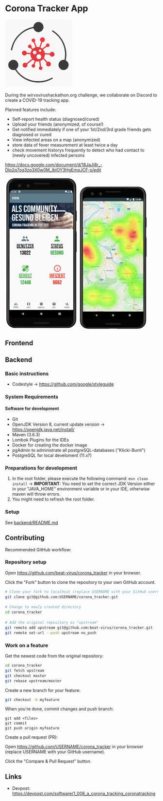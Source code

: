 # Corona Tracker App

![Corona Tracker Logo](https://raw.githubusercontent.com/beat-virus/corona_tracker/master/media/CoronaTrace_Logo_V3.png)

During the wirvsvirushackathon.org challenge, we collaborate on Discord to create a COVID-19 tracking app.

Planned features include:

- Self-report health status (diagnosed/cured)
- Upload your friends (anonymized, of course!) 
- Get notified immediately if one of your 1st/2nd/3rd grade friends gets diagnosed or cured
- View infected areas on a map (anonymized)
- store data of fever measurement at least twice a day
- check movement historys frequently to detect who had contact to (newly uncovered) infected persons

https://docs.google.com/document/d/18JaJj8r_-Dlp2q7oq3zp3X0w0M_lbIOY3HgEmqJCF-s/edit

![Screenshot 1](https://raw.githubusercontent.com/beat-virus/corona_tracker/master/media/screenshot-1-small.png)
![Screenshot 3](https://raw.githubusercontent.com/beat-virus/corona_tracker/master/media/screenshot-3-small.png)

## Frontend

## Backend
### Basic instructions
- Codestyle -> https://github.com/google/styleguide
### System Requirements
#### Software for development
- Git
- OpenJDK Version 8, current update version -> https://openjdk.java.net/install/
- Maven (3.6.3)
- Lombok Plugins for the IDEs
- Docker for creating the docker image
- pgAdmin to administrate all postgreSQL-databases ("Klicki-Bunti")
- PostgreSQL for local develoment (11.x?)

### Preparations for development
1. In the root folder, please execute the following command: `mvn clean install` -> **IMPORTANT**: You need to set the correct JDK Version either in your "JAVA_HOME" environment variable or in your IDE, otherwise maven will throw errors.
2. You might need to refresh the root folder.

### Setup

See [backend/README.md](https://github.com/beat-virus/corona_tracker/blob/master/backend/README.md)

## Contributing

Recommended GitHub workflow:

### Repository setup

Open https://github.com/beat-virus/corona_tracker in your browser.

Click the "Fork" button to clone the repository to your own GitHub account.

```bash
# Clone your fork to localhost (replace USERNAME with your GitHub username):
git clone git@github.com:USERNAME/corona_tracker.git

# Change to newly created directory
cd corona_tracker

# Add the original repository as "upstream"
git remote add upstream git@github.com:beat-virus/corona_tracker.git
git remote set-url --push upstream no_push
```

### Work on a feature

Get the newest code from the original repository:

```bash
cd corona_tracker
git fetch upstream
git checkout master
git rebase upstream/master
```

Create a new branch for your feature:

```bash
git checkout -b myfeature
```

When you're done, commit changes and push branch:

```
git add <files>
git commit
git push origin myfeature
```

Create a pull request (PR):

Open https://github.com/USERNAME/corona_tracker in your browser (replace USERNAME with your GitHub username).

Click the "Compare & Pull Request" button.

## Links

- Devpost: https://devpost.com/software/1_008_a_corona_tracking_coronatracking
